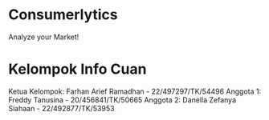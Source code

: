 # Consumerlytics
Analyze your Market!

# Kelompok Info Cuan
Ketua Kelompok: Farhan Arief Ramadhan - 22/497297/TK/54496
Anggota 1: Freddy Tanusina - 20/456841/TK/50665
Anggota 2: Danella Zefanya Siahaan - 22/492877/TK/53953
